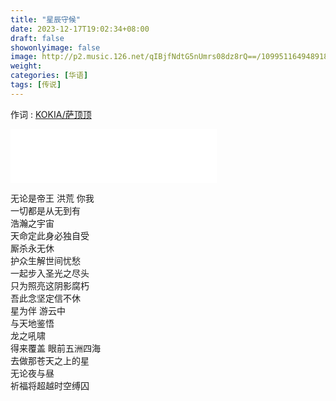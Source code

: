 ```yaml
---
title: "星辰守候"
date: 2023-12-17T19:02:34+08:00
draft: false
showonlyimage: false
image: http://p2.music.126.net/qIBjfNdtG5nUmrs08dz8rQ==/109951164948918218.jpg
weight: 
categories: [华语]
tags: [传说]
---
```


作词 : [KOKIA/萨顶顶](https://music.163.com/#/song?id=1444487599&userid=29382116)
<!--more-->
<iframe frameborder="no" border="0" marginwidth="0" marginheight="0" width=330 height=86 src="//music.163.com/outchain/player?type=2&id=1444487599&auto=1&height=66"></iframe>

无论是帝王 洪荒 你我  
一切都是从无到有  
浩瀚之宇宙  
天命定此身必独自受  
厮杀永无休  
护众生解世间忧愁  
一起步入圣光之尽头  
只为照亮这阴影腐朽  
吾此念坚定信不休  
星为伴 游云中  
与天地鉴悟  
龙之吼啸  
得来覆盖 眼前五洲四海  
去做那苍天之上的星  
无论夜与昼  
祈福将超越时空缚囚  
  
